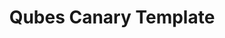 ---
lang: fr
layout: doc
permalink: /fr/security/canary/template/
redirect_from:
- /fr/doc/canaries/template/
- /fr/security/canaries/template/
redirect_to: https://github.com/QubesOS/qubes-secpack/blob/master/canaries/canary-template.txt
ref: 212
title: Qubes Canary Template
---